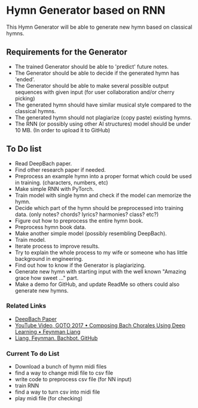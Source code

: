 # Hymn Generator based on RNN

This Hymn Generator will be able to generate new hymn based on classical hymns. 


## Requirements for the Generator

* The trained Generator should be able to 'predict' future notes.
* The Generator should be able to decide if the generated hymn has 'ended'.
* The Generator should be able to make several possible output sequences with given input (for user collaboration and/or cherry picking)
* The generated hymn should have similar musical style compared to the classical hymns.
* The generated hymn should not plagiarize (copy paste) existing hymns.
* The RNN (or possibly using other AI structures) model should be under 10 MB. (In order to upload it to GitHub) 


## To Do list

* Read DeepBach paper.
* Find other research paper if needed.
* Preprocess an example hymn into a proper format which could be used in training. (characters, numbers, etc)
* Make simple RNN with PyTorch.
* Train model with single hymn and check if the model can memorize the hymn.
* Decide which part of the hymn should be preprocessed into training data. (only notes? chords? lyrics? harmonies? class? etc?)
* Figure out how to preprocess the entire hymn book.
* Preprocess hymn book data. 
* Make another simple model (possibly resembling DeepBach).
* Train model.
* Iterate process to improve results.
* Try to explain the whole process to my wife or someone who has little background in engineering.
* Find out how to know if the Generator is plagiarizing.
* Generate new hymn with starting input with the well known "Amazing grace how sweet ..." part.
* Make a demo for GitHub, and update ReadMe so others could also generate new hymns.


### Related Links
* [DeepBach Paper](https://arxiv.org/pdf/1612.01010.pdf)
* [YouTube Video, GOTO 2017 • Composing Bach Chorales Using Deep Learning • Feynman Liang](https://www.youtube.com/watch?v=yu3DZuxxV7c)
* [Liang, Feynman. Bachbot. GitHub](https://github.com/feynmanliang/bachbot)

### Current To do List
* Download a bunch of hymn midi files
* find a way to change midi file to csv file
* write code to preprocess csv file (for NN input)
* train RNN
* find a way to turn csv into midi file
* play midi file (for checking)
